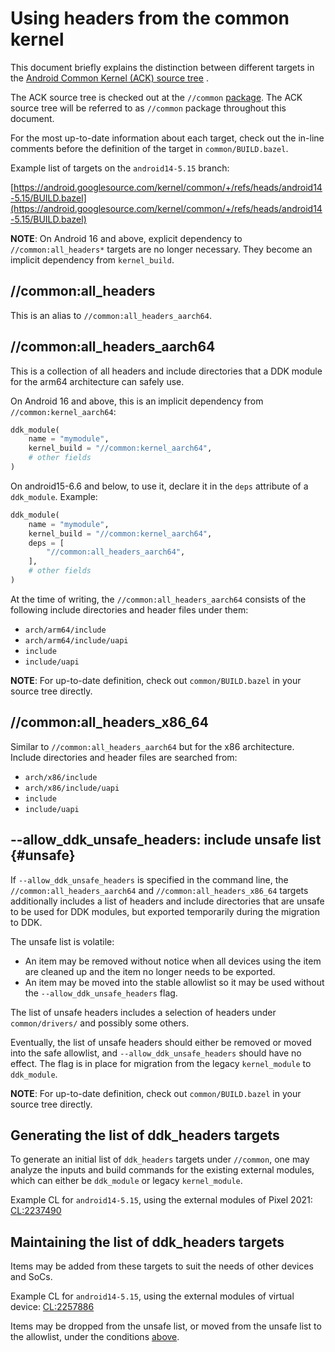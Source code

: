 # Using headers from the common kernel

This document briefly explains the distinction between different targets in the
[Android Common Kernel (ACK) source tree](https://android.googlesource.com/kernel/common/)
.

The ACK source tree is checked out at the
`//common` [package](https://bazel.build/concepts/build-ref#packages). The ACK
source tree will be referred to as `//common` package throughout this document.

For the most up-to-date information about each target, check out the in-line
comments before the definition of the target in `common/BUILD.bazel`.

Example list of targets on the `android14-5.15` branch:

[https://android.googlesource.com/kernel/common/+/refs/heads/android14-5.15/BUILD.bazel](https://android.googlesource.com/kernel/common/+/refs/heads/android14-5.15/BUILD.bazel)

**NOTE**: On Android 16 and above, explicit dependency to `//common:all_headers*` targets are no
longer necessary. They become an implicit dependency from `kernel_build`.

## //common:all\_headers

This is an alias to `//common:all_headers_aarch64`.

## //common:all\_headers\_aarch64

This is a collection of all headers and include directories that a DDK module
for the arm64 architecture can safely use.

On Android 16 and above, this is an implicit dependency from `//common:kernel_aarch64`:

```python
ddk_module(
    name = "mymodule",
    kernel_build = "//common:kernel_aarch64",
    # other fields
)
```

On android15-6.6 and below, to use it, declare it in the `deps` attribute of a `ddk_module`.
Example:

```python
ddk_module(
    name = "mymodule",
    kernel_build = "//common:kernel_aarch64",
    deps = [
        "//common:all_headers_aarch64",
    ],
    # other fields
)
```

At the time of writing, the `//common:all_headers_aarch64` consists of the
following include directories and header files under them:

- `arch/arm64/include`
- `arch/arm64/include/uapi`
- `include`
- `include/uapi`

**NOTE**: For up-to-date definition, check out `common/BUILD.bazel` in your
source tree directly.

## //common:all_headers\_x86\_64

Similar to `//common:all_headers_aarch64` but for the x86 architecture. Include
directories and header files are searched from:

- `arch/x86/include`
- `arch/x86/include/uapi`
- `include`
- `include/uapi`

## --allow\_ddk\_unsafe\_headers: include unsafe list {#unsafe}

If `--allow_ddk_unsafe_headers` is specified in the command line, the
`//common:all_headers_aarch64` and `//common:all_headers_x86_64` targets
additionally includes a list of headers and include directories that are unsafe
to be used for DDK modules, but exported temporarily during the migration to
DDK.

The unsafe list is volatile:

- An item may be removed without notice when all devices using the item are
  cleaned up and the item no longer needs to be exported.
- An item may be moved into the stable allowlist so it may be used without
  the `--allow_ddk_unsafe_headers` flag.

The list of unsafe headers includes a selection of headers under
`common/drivers/` and possibly some others.

Eventually, the list of unsafe headers should either be removed or moved into
the safe allowlist, and `--allow_ddk_unsafe_headers` should have no effect. The
flag is in place for migration from the legacy `kernel_module`
to `ddk_module`.

**NOTE**: For up-to-date definition, check out `common/BUILD.bazel` in your
source tree directly.

## Generating the list of ddk\_headers targets

To generate an initial list of `ddk_headers` targets under `//common`, one may
analyze the inputs and build commands for the existing external modules, which
can either be `ddk_module` or legacy `kernel_module`.

Example CL for `android14-5.15`, using the external modules of Pixel 2021:
[CL:2237490](https://android-review.googlesource.com/c/kernel/common/+/2237490)

## Maintaining the list of ddk\_headers targets

Items may be added from these targets to suit the needs of other devices and
SoCs.

Example CL for `android14-5.15`, using the external modules of virtual device:
[CL:2257886](https://android-review.googlesource.com/c/kernel/common/+/2257886)

Items may be dropped from the unsafe list, or moved from the unsafe list to the
allowlist, under the conditions [above](#unsafe).
